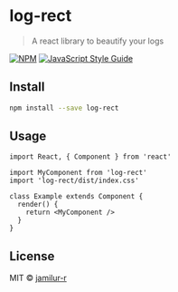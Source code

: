 # log-rect

> A react library to beautify your logs

[![NPM](https://img.shields.io/npm/v/log-rect.svg)](https://www.npmjs.com/package/log-rect) [![JavaScript Style Guide](https://img.shields.io/badge/code_style-standard-brightgreen.svg)](https://standardjs.com)

## Install

```bash
npm install --save log-rect
```

## Usage

```tsx
import React, { Component } from 'react'

import MyComponent from 'log-rect'
import 'log-rect/dist/index.css'

class Example extends Component {
  render() {
    return <MyComponent />
  }
}
```

## License

MIT © [jamilur-r](https://github.com/jamilur-r)
